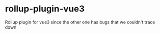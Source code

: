 # rollup-plugin-vue3
Rollup plugin for vue3 since the other one has bugs that we couldn't trace down
